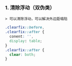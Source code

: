 ### 1. 清除浮动（双伪类）
    > 可以清除浮动，可以解决外边距塌陷
  ```css
  .clearfix::before,
  .clearfix::after {
    conent: '',
    display: table;
  }
  .clearfix::after {
    clear: both;
  }
  ```
